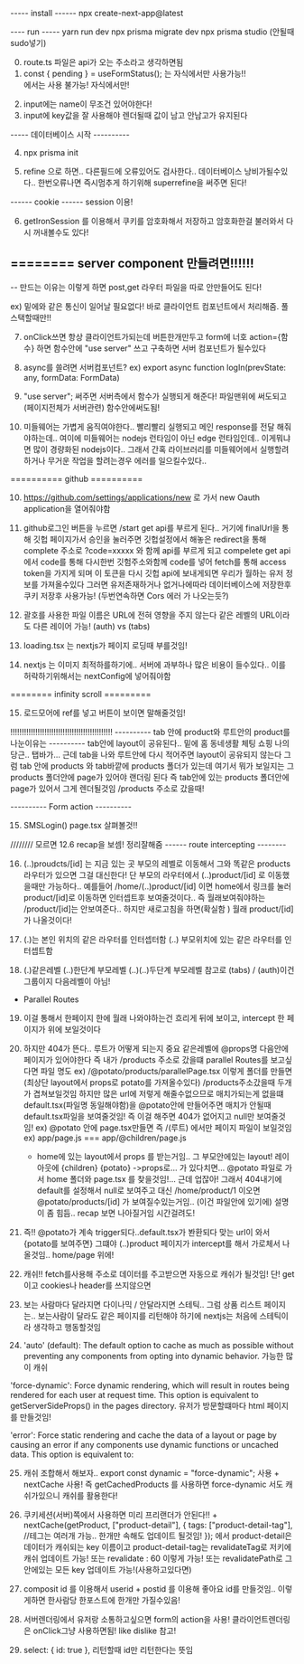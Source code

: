 ----- install ------
npx create-next-app@latest

---- run -----
yarn run dev
npx prisma migrate dev
npx prisma studio (안될때 sudo넣기)

0. route.ts 파일은 api가 오는 주소라고 생각하면됨
1. const { pending } = useFormStatus(); 는 자식에서만 사용가능!! <form> 에서는 사용 불가능! 자식에서만!
2. input에는 name이 무조건 있어야한다!
3. input에 key값을 잘 사용해야 렌더될때 값이 남고 안남고가 유지된다

----- 데이터베이스 시작 ----------

4. npx prisma init

5. refine 으로 하면.. 다른필드에 오류있어도 검사한다.. 데이터베이스 낭비가될수있다.. 한번오류나면 즉시멈추게 하기위해
   superrefine을 써주면 된다!

------ cookie ------ session 이용!

6. getIronSession 를 이용해서 쿠키를 암호화해서 저장하고 암호화한걸 불러와서 다시 꺼내볼수도 있다!

## ======== server component 만들려면!!!!!!

-- 만드는 이유는 이렇게 하면 post,get 라우터 파일을 따로 안만들어도 된다!

ex) 밑에와 같은 통신이 일어날 필요없다! 바로 클라이언트 컴포넌트에서 처리해줌. 풀스택할때만!!

<!-- import { redirect } from "next/navigation"; -->

<!-- export function GET() {
  const baseURL = "https://github.com/login/oauth/authorize";
  const params = {
    client_id: process.env.GITHUB_CLIENT_ID!,
    scope: "read:user,user:email", //로그인 유저에게 뭘 원하는지
    allow_signup: "true", // 깃헙 계정이 있는사람만 가입가능
  };
  //?client_id=~~~~&scope=~~~ 하는대신 밑에의 로직으로 구축가능!
  const formattedParams = new URLSearchParams(params).toString();
  const finalUrl = `${baseURL}?${formattedParams}`;
  console.log("finalUrl", finalUrl);
  return redirect(finalUrl);
} -->

7. onClick쓰면 항상 클라이언트가되는데 버튼한개만두고 form에 너호 action={함수} 하면 함수안에 "use server"
   쓰고 구축하면 서버 컴포넌트가 될수있다
8. async를 쓸려면 서버컴포넌트?
   ex) export async function logIn(prevState: any, formData: FormData)

9. "use server"; 써주면 서버측에서 함수가 실행되게 해준다! 파일맨위에 써도되고(페이지전체가 서버관련) 함수안에써도됨!
10. 미들웨어는 가볍게 움직여야한다.. 빨리빨리 실행되고 메인 response를 전달 해줘야하는데.. 여이에 미들웨어는 nodejs 런타임이 아닌 edge 런타임인데.. 이게뭐냐면 많이 경량화된 nodejs이다.. 그래서 간혹 라이브러리를 미들웨어에서 실행할려하거나 무거운 작업을 할려는경우 에러를 일으킬수있다..

========== github ==========

10. https://github.com/settings/applications/new 로 가서 new Oauth application을 열어줘야함
11. github로그인 버튼을 누르면 /start get api를 부르게 된다.. 거기에 finalUrl을 통해 깃헙 페이지가서
    승인을 눌러주면 깃헙설정에서 해놓은 redirect을 통해 complete 주소로 ?code=xxxxx 와 함께 api를 부르게 되고
    compelete get api 에서 code를 통해 다시한번 깃험주소와함께 code를 넣어 fetch를 통해 access token을 가지게 되며 이 토큰을 다시 깃헙 api에 보내게되면 우리가 월하는 유저 정보를 가져올수있다 그러면 유저존재하거나 없거나에따라 데이터베이스에 저장한후 쿠키 저장후 사용가능! (두번연속하면 Cors 에러 가 나오는듯?)

12. 괄호를 사용한 파일 이름은 URL에 전혀 영향을 주지 않는다 같은 레벨의 URL이라도 다른 레이어 가능! (auth) vs (tabs)

13. loading.tsx 는 nextjs가 페이지 로딩때 부를것임!

14. nextjs 는 이미지 최적하를하기에.. 서버에 과부하나 많은 비용이 들수있다.. 이를 허락하기위해서는 nextConfig에 넣어줘야함

======== infinity scroll =========

15. 로드모어에 ref를 넣고 버튼이 보이면 말해줄것임!

<!--  -->
<!--  -->
<!--  -->

!!!!!!!!!!!!!!!!!!!!!!!!!!!!!!!!!!!!!!!!!!!!!
---------- tab 안에 product와 루트안의 product를 나눈이유는 ----------
tab안에 layout이 공유된다.. 밑에 홈 동네생활 체팅 쇼핑 나의당근.. 탭바가...
근데 tab을 나와 루트안에 다시 적어주면 layout이 공유되지 않는다
그럼 tab 안에 products 와 tab바깥에 products 폴더가 있는데 여기서 뭐가 보일지는
그 products 폴더안에 page가 있어야 랜더링 된다 즉 tab안에 있는 products 폴더안에 page가 있어서
그게 렌더될것임 /products 주소로 갔을때!

---------- Form action ----------

15. SMSLogin() page.tsx 살펴볼것!!

//////// 모르면 12.6 recap을 보셈! 정리잘해줌
------ route intercepting --------

16. (..)proudcts/[id] 는 지금 있는 곳 부모의 레벨로 이동해서 그와 똑같은 products 라우터가 있으면 그걸 대신한다!
    단 부모의 라우터에서 (..)product/[id] 로 이동했을때만 가능하다.. 예를들어 /home/(..)product/[id] 이면 home에서 링크를 눌러 product/[id]로 이동하면 인터셉트후 보여줄것이다.. 즉 월래보여줘야하는 /product/[id]는 안보여준다.. 하지만 새로고침을 하면(확실함 ) 월래 product/[id]가 나올것이다!

17. (.)는 본인 위치의 같은 라우터를 인터셉터함 (..) 부모위치에 있는 같은 라우터를 인터셉트함

18. (.)같은레벨 (..)한단계 부모레벨 (..)(..)두단계 부모레벨 참고로 (tabs) / (auth)이건 그룹이지 다음레벨이 아님!

- Parallel Routes

19. 이걸 통해서 한페이지 한에 월래 나와야하는건 흐리게 뒤에 보이고, intercept 한 페이지가 위에 보일것이다
20. 하지만 404가 뜬다.. 루트가 어떻게 되는지 중요
    같은레벨에 @props명 다음안에 페이지가 있어야한다
    즉 내가 /products 주소로 갔을떄 parallel Routes를 보고싶다면
    파일 명도 ex) /@potato/products/parallelPage.tsx 이렇게 폴더를 만들면(최상단 layout에서 props로 potato를 가져올수있다) /products주소갔을때 두개가 겹쳐보일것임
    하지만 많은 url에 저렇게 해줄수없으므로 매치가되는게 없을떄 default.tsx(파일명 동일해야함)을 @potato안에 만들어주면
    매치가 안될때 default.tsx파일을 보여줄것임! 즉 이걸 해주면 404가 없어지고 null만 보여줄것임!
    ex) @potato 안에 page.tsx만들면 즉 /(루트) 에서만 페이지 파일이 보일것임
    ex) app/page.js === app/@children/page.js

    - home에 있는 layout에서 props 를 받는거임.. 그 부모안에있는 layout!
      레이아웃에
      {children}
      {potato} ->props로...
      가 있다치면... @potato 파일로 가서 home 폴더와 page.tsx 를 찾을것임!... 근데 업잖아! 그래서 404내기에 default를 설정해서 null로 보여주고
      대신 /home/product/1 이오면 @potato/products/[id] 가 보여질수있는거임.. (이건 파일안에 있기에)
      설명이 좀 힘듬.. recap 보면 나아질거임 시간걸려도!

21. 즉!! @potato가 계속 trigger되다..default.tsx가 봔환되다 맞는 url이 와서 {potato를 보여주면} 그떄야
    (..)product 페이지가 intercept를 해서 가로체서 나올것임.. home/page 위에!

22. 캐쉬!! fetch를사용해 주소로 데이터를 주고받으면 자동으로 캐쉬가 될것임! 단! get이고 cookies나 header를 쓰지않으면

23. 보는 사람마다 달라지면 다이나믹 / 안달라지면 스테틱.. 그럼 상품 리스트 페이지는.. 보는사람이 달라도 같은 페이지를 리턴해야 하기에 nextjs는 처음에 스테틱이라 생각하고 행동할것임

<!-- https://nextjs.org/docs/app/api-reference/file-conventions/route-segment-config#revalidate -->

24. 'auto' (default): The default option to cache as much as possible without preventing any components from opting into dynamic behavior. 가능한 많이 캐쉬

'force-dynamic': Force dynamic rendering, which will result in routes being rendered for each user at request time. This option is equivalent to getServerSideProps() in the pages directory. 유저가 방문할떄마다 html 페이지를 만들것임!

'error': Force static rendering and cache the data of a layout or page by causing an error if any components use dynamic functions or uncached data. This option is equivalent to:

25. 캐쉬 조합해서 해보자.. export const dynamic = "force-dynamic"; 사용 + nextCache 사용!
    즉 getCachedProducts 를 사용하면 force-dynamic 서도 캐쉬가있으니 캐쉬를 활용한다!

<!-- important!! -->

26. 쿠키세션(서버)쪽에서 사용하면 미리 프리랜더가 안된다!! + nextCache(getProduct, ["product-detail"], {
    tags: ["product-detail-tag"], //테그는 여러개 가능.. 한개만 속해도 업데이트 될것임!
    }); 에서 product-detail은 데이터가 캐쉬되는 key 이름이고 product-detail-tag는 revalidateTag로 저키에 캐쉬 업데이트 가능! 또는 revalidate : 60 이렇게 가능! 또는 revalidatePath로 그안에있는 모든 key 업데이트 가능!(사용하고있다면)

27. composit id 를 이용해서 userid + postid 를 이용해 좋아요 id를 만들것임.. 이렇게하면 한사람당 한포스트에 한개만 가질수있음!

28. 서버렌더링에서 유저랑 소통하고싶으면 form의 action을 사용! 클라이언트렌더링은 onClick그냥 사용하면됨! like dislike 참고!

29. select: { id: true }, 리턴할때 id만 리턴한다는 뜻임
